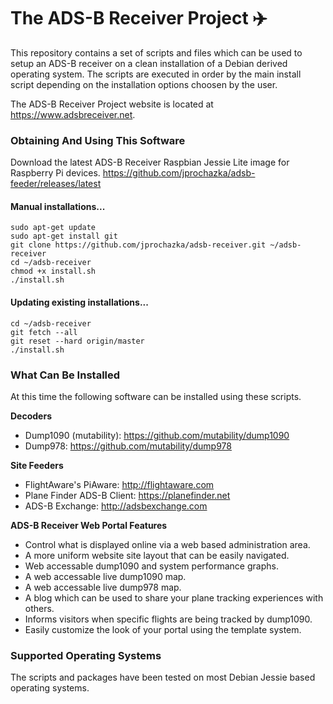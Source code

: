 # The ADS-B Receiver Project :airplane:

This repository contains a set of scripts and files which can be used to setup an ADS-B
receiver on a clean installation of a Debian derived operating system. The scripts are executed
in order by the main install script depending on the installation options choosen by the user.

The ADS-B Receiver Project website is located at https://www.adsbreceiver.net.

### Obtaining And Using This Software

Download the latest ADS-B Receiver Raspbian Jessie Lite image for Raspberry Pi devices.
https://github.com/jprochazka/adsb-feeder/releases/latest

#### Manual installations...

    sudo apt-get update
    sudo apt-get install git
    git clone https://github.com/jprochazka/adsb-receiver.git ~/adsb-receiver
    cd ~/adsb-receiver
    chmod +x install.sh
    ./install.sh
    
#### Updating existing installations...

    cd ~/adsb-receiver
    git fetch --all
    git reset --hard origin/master
    ./install.sh

### What Can Be Installed

At this time the following software can be installed using these scripts.

**Decoders**

* Dump1090 (mutability):  https://github.com/mutability/dump1090
* Dump978:                https://github.com/mutability/dump978

**Site Feeders**

* FlightAware's PiAware:      http://flightaware.com
* Plane Finder ADS-B Client:  https://planefinder.net
* ADS-B Exchange:             http://adsbexchange.com

**ADS-B Receiver Web Portal Features**

* Control what is displayed online via a web based administration area.
* A more uniform website site layout that can be easily navigated.
* Web accessable dump1090 and system performance graphs.
* A web accessable live dump1090 map.
* A web accessable live dump978 map.
* A blog which can be used to share your plane tracking experiences with others.
* Informs visitors when specific flights are being tracked by dump1090.
* Easily customize the look of your portal using the template system.

### Supported Operating Systems

The scripts and packages have been tested on most Debian Jessie based operating systems.
